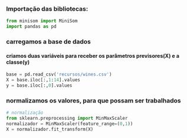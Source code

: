 ### Importação das bibliotecas:

  ```python
from minisom import MiniSom
import pandas as pd
```
### carregamos a base de dados
#### criamos duas variáveis para receber os parâmetros previsores(X) e a classe(y)
```python
base = pd.read_csv('recursos/wines.csv')
X = base.iloc[:,1:14].values
y = base.iloc[:,0].values
```
### normalizamos os valores, para que possam ser trabalhados
```python
# normalização
from sklearn.preprocessing import MinMaxScaler
normalizador = MinMaxScaler(feature_range=(0,1))
X = normalizador.fit_transform(X)
```
